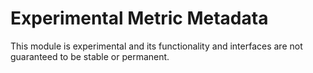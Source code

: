 # Experimental Metric Metadata

This module is experimental and its functionality and interfaces are not guaranteed to be stable or permanent.
